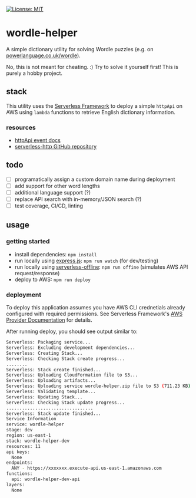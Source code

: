 [![License: MIT](https://img.shields.io/badge/License-MIT-yellow.svg)](https://opensource.org/licenses/MIT)

# wordle-helper

A simple dictionary utility for solving Wordle puzzles (e.g. on [powerlanguage.co.uk/wordle](https://www.powerlanguage.co.uk/wordle/)).

No, this is not meant for cheating. :) Try to solve it yourself first! This is purely a hobby project.

## stack

This utility uses the [Serverless Framework](https://github.com/serverless) to deploy a simple `httpApi` on AWS using `lambda` functions to retrieve English dictionary information.

### resources
- [httpApi event docs](https://www.serverless.com/framework/docs/providers/aws/events/http-api/)
- [serverless-http GitHub repository](https://github.com/dougmoscrop/serverless-http)

## todo
- [ ] programatically assign a custom domain name during deployment
- [ ] add support for other word lengths
- [ ] additional language support (?)
- [ ] replace API search with in-memory/JSON search (?)
- [ ] test coverage, CI/CD, linting

## usage

### getting started

- install dependencies: `npm install`
- run locally using [express.js](http://expressjs.com): `npm run watch` (for dev/testing)
- run locally using [serverless-offline](https://github.com/dherault/serverless-offline): `npm run offine` (simulates AWS API request/response)
- deploy to AWS: `npm run deploy`

### deployment

To deploy this application assumes you have AWS CLI crednetials already configured with required permissions. See Serverless Framework's [AWS Provider Documentation](https://www.serverless.com/framework/docs/providers/aws/) for details.

After running deploy, you should see output similar to:

```bash
Serverless: Packaging service...
Serverless: Excluding development dependencies...
Serverless: Creating Stack...
Serverless: Checking Stack create progress...
........
Serverless: Stack create finished...
Serverless: Uploading CloudFormation file to S3...
Serverless: Uploading artifacts...
Serverless: Uploading service wordle-helper.zip file to S3 (711.23 KB)...
Serverless: Validating template...
Serverless: Updating Stack...
Serverless: Checking Stack update progress...
.................................
Serverless: Stack update finished...
Service Information
service: wordle-helper
stage: dev
region: us-east-1
stack: wordle-helper-dev
resources: 11
api keys:
  None
endpoints:
  ANY - https://xxxxxxx.execute-api.us-east-1.amazonaws.com
functions:
  api: wordle-helper-dev-api
layers:
  None
```
